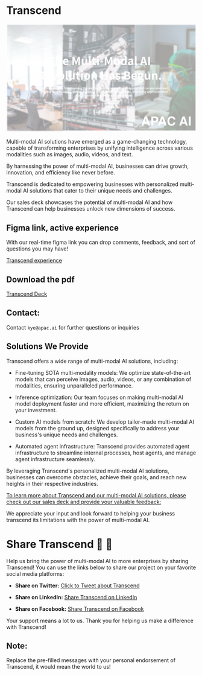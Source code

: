# Transcend

![Multi-Modal revolution](multi-modal-ai-revolution.png)


Multi-modal AI solutions have emerged as a game-changing technology, capable of transforming enterprises by unifying intelligence across various modalities such as images, audio, videos, and text. 

By harnessing the power of multi-modal AI, businesses can drive growth, innovation, and efficiency like never before.

Transcend is dedicated to empowering businesses with personalized multi-modal AI solutions that cater to their unique needs and challenges. 

Our sales deck showcases the potential of multi-modal AI and how Transcend can help businesses unlock new dimensions of success.

## Figma link, active experience
With our real-time figma link you can drop comments, feedback, and sort of questions you may have!

[Transcend experience](https://www.figma.com/file/4JwJW9PkEbFpTU4mvGyXht/Transcend?type=design&node-id=0%3A1&t=elK6GGMaiNQagWjv-1)


## Download the pdf

[Transcend Deck](transcend-compressed_1.pdf)

## Contact:

Contact `kye@apac.ai` for further questions or inquiries

## Solutions We Provide
Transcend offers a wide range of multi-modal AI solutions, including:

* Fine-tuning SOTA multi-modality models: We optimize state-of-the-art models that can perceive images, audio, videos, or any combination of modalities, ensuring unparalleled performance.

* Inference optimization: Our team focuses on making multi-modal AI model deployment faster and more efficient, maximizing the return on your investment.

* Custom AI models from scratch: We develop tailor-made multi-modal AI models from the ground up, designed specifically to address your business's unique needs and challenges.

* Automated agent infrastructure: Transcend provides automated agent infrastructure to streamline internal processes, host agents, and manage agent infrastructure seamlessly.

By leveraging Transcend's personalized multi-modal AI solutions, businesses can overcome obstacles, achieve their goals, and reach new heights in their respective industries.

[To learn more about Transcend and our multi-modal AI solutions, please check out our sales deck and provide your valuable feedback:](https://www.figma.com/file/4JwJW9PkEbFpTU4mvGyXht/Transcend?type=design&node-id=0%3A1&t=iDkd1aneesYzjeFr-1)

We appreciate your input and look forward to helping your business transcend its limitations with the power of multi-modal AI.


# Share Transcend 💜 💜 

Help us bring the power of multi-modal AI to more enterprises by sharing Transcend! You can use the links below to share our project on your favorite social media platforms:

- **Share on Twitter:** [Click to Tweet about Transcend](https://twitter.com/intent/tweet?text=Check%20out%20Transcend%2C%20an%20innovative%20multi-modal%20AI%20project%20that%27s%20transforming%20enterprises.%20%0D%0A%0D%0Ahttps%3A%2F%2Fgithub.com%2Fkyegomez%2FTranscend&hashtags=AI,MachineLearning,OpenSource)

- **Share on LinkedIn:** [Share Transcend on LinkedIn](https://www.linkedin.com/sharing/share-offsite/?url=https%3A%2F%2Fgithub.com%2Fkyegomez%2FTranscend)

- **Share on Facebook:** [Share Transcend on Facebook](https://www.facebook.com/sharer/sharer.php?u=https%3A%2F%2Fgithub.com%2Fkyegomez%2FTranscend)

Your support means a lot to us. Thank you for helping us make a difference with Transcend!

## Note:
Replace the pre-filled messages with your personal endorsement of Transcend, it would mean the world to us!

